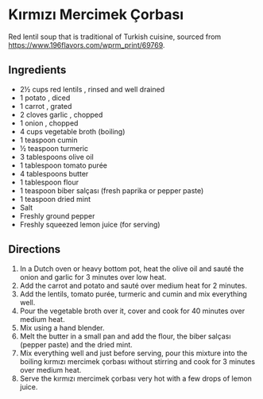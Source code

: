 # Kırmızı Mercimek Çorbası
Red lentil soup that is traditional of Turkish cuisine, sourced from https://www.196flavors.com/wprm_print/69769.

## Ingredients
- 2½ cups red lentils , rinsed and well drained
- 1 potato , diced
- 1 carrot , grated
- 2 cloves garlic , chopped
- 1 onion , chopped
- 4 cups vegetable broth (boiling)
- 1 teaspoon cumin
- ½ teaspoon turmeric
- 3 tablespoons olive oil
- 1 tablespoon tomato purée
- 4 tablespoons butter
- 1 tablespoon flour
- 1 teaspoon biber salçası (fresh paprika or pepper paste)
- 1 teaspoon dried mint
- Salt
- Freshly ground pepper
- Freshly squeezed lemon juice (for serving)

## Directions
1. In a Dutch oven or heavy bottom pot, heat the olive oil and sauté the onion and garlic for 3 minutes over low heat.
2. Add the carrot and potato and sauté over medium heat for 2 minutes.
3. Add the lentils, tomato purée, turmeric and cumin and mix everything well.
4. Pour the vegetable broth over it, cover and cook for 40 minutes over medium heat.
5. Mix using a hand blender.
6. Melt the butter in a small pan and add the flour, the biber salçası (pepper paste) and the dried mint.
7. Mix everything well and just before serving, pour this mixture into the boiling kırmızı mercimek çorbası without stirring and cook for 3 minutes over medium heat.
8. Serve the kırmızı mercimek çorbası very hot with a few drops of lemon juice.
